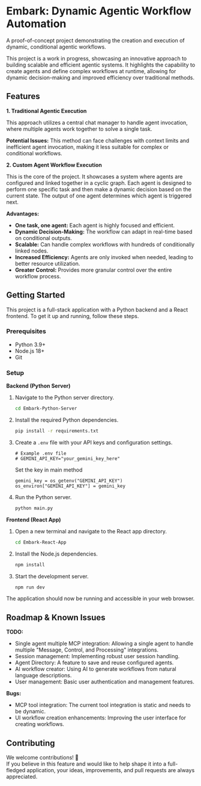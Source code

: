 # Embark: Dynamic Agentic Workflow Automation

A proof-of-concept project demonstrating the creation and execution of dynamic, conditional agentic workflows.

This project is a work in progress, showcasing an innovative approach to building scalable and efficient agentic systems. It highlights the capability to create agents and define complex workflows at runtime, allowing for dynamic decision-making and improved efficiency over traditional methods.

## Features

**1. Traditional Agentic Execution**

This approach utilizes a central chat manager to handle agent invocation, where multiple agents work together to solve a single task.

**Potential Issues:** This method can face challenges with context limits and inefficient agent invocation, making it less suitable for complex or conditional workflows.

**2. Custom Agent Workflow Execution**

This is the core of the project. It showcases a system where agents are configured and linked together in a cyclic graph. Each agent is designed to perform one specific task and then make a dynamic decision based on the current state. The output of one agent determines which agent is triggered next.

**Advantages:**

*   **One task, one agent:** Each agent is highly focused and efficient.
*   **Dynamic Decision-Making:** The workflow can adapt in real-time based on conditional outputs.
*   **Scalable:** Can handle complex workflows with hundreds of conditionally linked nodes.
*   **Increased Efficiency:** Agents are only invoked when needed, leading to better resource utilization.
*   **Greater Control:** Provides more granular control over the entire workflow process.

## Getting Started

This project is a full-stack application with a Python backend and a React frontend. To get it up and running, follow these steps.

### Prerequisites

*   Python 3.9+
*   Node.js 18+
*   Git

### Setup

**Backend (Python Server)**

1.  Navigate to the Python server directory.

    ```bash
    cd Embark-Python-Server
    ```

2.  Install the required Python dependencies.

    ```bash
    pip install -r requirements.txt
    ```

3.  Create a `.env` file with your API keys and configuration settings.

    ```
    # Example .env file
    # GEMINI_API_KEY="your_gemini_key_here"
    ```

    Set the key in main method
    ```
    gemini_key = os_getenv("GEMINI_API_KEY")
    os_environ["GEMINI_API_KEY"] = gemini_key
    ```

4.  Run the Python server.

    ```bash
    python main.py
    ```

**Frontend (React App)**

1.  Open a new terminal and navigate to the React app directory.

    ```bash
    cd Embark-React-App
    ```

2.  Install the Node.js dependencies.

    ```bash
    npm install
    ```

3.  Start the development server.

    ```bash
    npm run dev
    ```

The application should now be running and accessible in your web browser.

## Roadmap & Known Issues

**TODO:**

*   Single agent multiple MCP integration: Allowing a single agent to handle multiple "Message, Control, and Processing" integrations.
*   Session management: Implementing robust user session handling.
*   Agent Directory: A feature to save and reuse configured agents.
*   AI workflow creator: Using AI to generate workflows from natural language descriptions.
*   User management: Basic user authentication and management features.

**Bugs:**

*   MCP tool integration: The current tool integration is static and needs to be dynamic.
*   UI workflow creation enhancements: Improving the user interface for creating workflows.

## Contributing

We welcome contributions! 🚀  
If you believe in this feature and would like to help shape it into a full-fledged application, your ideas, improvements, and pull requests are always appreciated.
